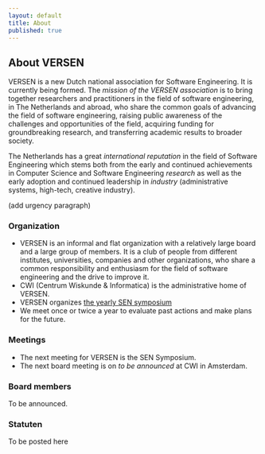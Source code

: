 ```yaml
---
layout: default
title: About
published: true
---
```


## About VERSEN

VERSEN is a new Dutch national association for Software Engineering. It is currently being formed. The *mission of the VERSEN association* is to bring together researchers and practitioners in the field of software engineering, in The Netherlands and abroad, who share the common goals of advancing the field of software engineering, raising public awareness of the challenges and opportunities of the field, acquiring funding for groundbreaking research, and transferring academic results to broader society.

The Netherlands has a great _international reputation_ in the field of Software Engineering which stems both from the early and continued achievements in Computer Science and Software Engineering _research_ as well as the early adoption and continued leadership in _industry_ (administrative systems, high-tech, creative industry). 

(add urgency paragraph)

### Organization

* VERSEN is an informal and flat organization with a relatively large board and a large group of members. It is a club of people from different institutes, universities, companies and other organizations, who share a common responsibility and enthusiasm for the field of software engineering and the drive to improve it. 
* CWI (Centrum Wiskunde \& Informatica) is the administrative home of VERSEN.
* VERSEN organizes [the yearly SEN symposium](http://www.sen-symposium.nl)
* We meet once or twice a year to evaluate past actions and make plans for the future.

### Meetings

* The next meeting for VERSEN is the SEN Symposium.
* The next board meeting is on _to be announced_ at CWI in Amsterdam.

### Board members

To be announced.

### Statuten

To be posted here

